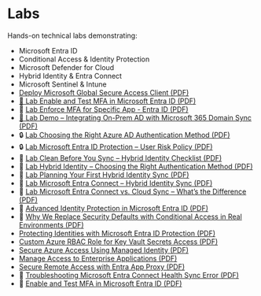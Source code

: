 # Labs

Hands-on technical labs demonstrating:

- Microsoft Entra ID
- Conditional Access & Identity Protection
- Microsoft Defender for Cloud
- Hybrid Identity & Entra Connect
- Microsoft Sentinel & Intune
- [Deploy Microsoft Global Secure Access Client (PDF)](Deploy%20Microsoft%20Global%20Secure%20Access%20Client/Deploy%20Microsoft%20Global%20Secure%20Access%20Client.pdf)
- [🔐 Lab Enable and Test MFA in Microsoft Entra ID (PDF)](./Lab%20Enable%20and%20Test%20MFA%20in%20Microsoft%20Entra%20ID.pdf)
- 🔐 [Lab Enforce MFA for Specific App - Entra ID (PDF)](labs/Lab-Enforce-MFA-for-Specific-App---Entra-ID.pdf)
- [🔐 Lab Demo – Integrating On-Prem AD with Microsoft 365 Domain Sync (PDF)](./Lab%20Demo%20Integrating%20On-Prem%20AD%20with%20Microsoft%20365%20-%20Domain%20name.pdf)
- 🔒 [Lab Choosing the Right Azure AD Authentication Method (PDF)](Choosing-the-Right-AzureAD-Authentication-Method/Choosing-the-Right-AzureAD-Authentication-Method.pdf)
- 🔒 [Lab Microsoft Entra ID Protection – User Risk Policy (PDF)](Entra-ID-Protection-User-Risk-Policy/Microsoft%20Entra%20ID%20Protection%20User%20Risk%20Policy%20Demo.pdf)
- 🧼 [Lab Clean Before You Sync – Hybrid Identity Checklist (PDF)](Clean%20Before%20You%20Syn%20-%20Real-World%20Checklist%20for%20Hybrid%20Identity.pdf)
- 🔐 [Lab Hybrid Identity – Choosing the Right Authentication Method (PDF)](Hybrid%20Identity%20Choosing%20the%20Right%20Authentication%20Method.pdf)
- 🧠 [Lab Planning Your First Hybrid Identity Sync (PDF)](Planning%20Your%20First%20Hybrid%20Identity%20Sync.pdf)
- 🔄 [Lab Microsoft Entra Connect – Hybrid Identity Sync (PDF)](Microsoft%20Entra%20Connect%20Lab.pdf)
- 🔄 [Lab Microsoft Entra Connect vs. Cloud Sync – What’s the Difference (PDF)](Microsoft%20Entra%20Connect%20vs.%20Cloud%20Sync%20–%20What’s%20the%20Difference.pdf)
- 🔐 [Advanced Identity Protection in Microsoft Entra ID (PDF)](Advanced%20Identity%20Protection%20in%20Microsoft%20Entra%20ID/Advanced%20Identity%20Protection%20in%20Microsoft%20Entra%20ID.pdf)
- 🚫 [Why We Replace Security Defaults with Conditional Access in Real Environments (PDF)](Why%20We%20Replace%20Security%20Defaults%20with%20Conditional%20Access%20in%20Real%20Environments/Why%20We%20Replace%20Security%20Defaults%20with%20Conditional%20Access%20in%20Real%20Environments.pdf)
- [Protecting Identities with Microsoft Entra ID Protection (PDF)](labs/Protecting-Identities-Microsoft-Entra-ID-Protection.pdf)
- [Custom Azure RBAC Role for Key Vault Secrets Access (PDF)](Custom%20Azure%20RBAC%20Role%20for%20Key%20Vault%20Secrets%20Access/Custom%20Azure%20RBAC%20Role%20for%20Key%20Vault%20Secrets%20Access.pdf)
- [Secure Azure Access Using Managed Identity (PDF)](Secure%20Azure%20Access%20Using%20Managed%20Identity/Secure%20Azure%20Access%20Using%20Managed%20Identity.pdf)
- [Manage Access to Enterprise Applications (PDF)](Manage%20Access%20to%20Enterprise%20Applications/Manage%20Access%20to%20Enterprise%20Applications.pdf)
- [Secure Remote Access with Entra App Proxy (PDF)](Secure%20Remote%20Access%20with%20Entra%20App%20Proxy/Secure%20Remote%20Access%20with%20Entra%20App%20Proxy.pdf)
- 🧪 [Troubleshooting Microsoft Entra Connect Health Sync Error (PDF)](troubleshoot-entra-connect-health.pdf)
- 🔐 [Enable and Test MFA in Microsoft Entra ID (PDF)](enable-test-mfa-entra-id.pdf)
